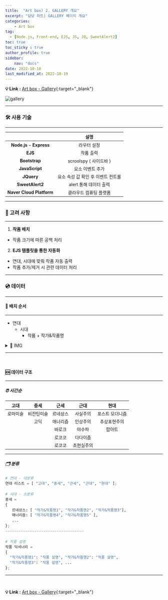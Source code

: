```yaml
---
title:  "Art box) 2. GALLERY 개요"
excerpt: "담당 파트) GALLERY 페이지 개요"
categories: 
    - Art box
tag: 
  - [Node.js, Front-end, EJS, JS, JQ, SweetAlert2]
toc: true
toc_sticky : true
author_profile: true
sidebar:
    nav: "docs"
date: 2022-10-18
last_modified_at: 2022-10-19
---
```


**💡 Link :** [Art box - Gallery](http://118.67.142.110:8000/show_data "Art box - Gallery"){:target="_blank"}  

![gallery](/videos/gallery.gif)

---

### 🛠 사용 기술  

---

||설명|
|:---:|:---:|  
|**Node.js - Express**|라우터 설정|
|**EJS**|작품 출력|
|**Bootstrap**|scroolspy ( 사이드바 )|
|**JavaScript**|요소 이벤트 추가|
|**JQuery**|요소 속성 값 확인 후 이벤트 컨트롤|
|**SweetAlert2**|alert 통해 데이터 출력|
|**Naver Cloud Platform**|클라우드 컴퓨팅 플랫폼|

---

### 🤔 고려 사항

---

1. **작품 배치**
- 작품 크기에 따른 공백 처리
 
2. **EJS 템플릿을 통한 자동화**
- 연대, 시대에 맞춰 작품 자동 출력
- 작품 추가/제거 시 관련 데이터 처리

---

### 💿 데이터

---

#### 🎲 배치 순서

---

- 연대
  - 시대
    - 작품 + 작가&작품명  


<details markdown="1">
 <summary>🌌 IMG</summary>
 
<img src = "/images/sequence.png" alt="sequence" width = "65%">  

</details>

---

<br />

#### 🆘 데이터 구조

---

##### ⏰ 시간순

|고대   |중세    |근세   |근대    |현대        |
|:---: |:---:  |:---:|:---:  |:---:      |
|로마미술|비잔틴미술|르네상스|사실주의 |포스트 모더니즘|
|      |고딕    |매너리즘|인상주의 |추상표현주의  |
|      |       |바로크 |야수파   |팝아트      |
|      |       |로코코 |다다이즘 |           |
|      |       |로코코 |초현실주의|           |

---

##### 🗂 분류

```python
# 연대 - 대분류
연대 리스트 = [ "고대", "중세", "근세", "근대", "현대" ];

# 시대 - 소분류
중세 = 
{
   르네상스: [ "작가&작품명1", "작가&작품명2", "작가&작품명3"],
   매너리즘: [ "작가&작품명4", "작가&작품명5" ],
   ...
};
-----------------------------------

# 작품 설명
작품 딕셔너리 =
{
  "작가&작품명1": "작품 설명", "작가&작품명2": "작품 설명", 
  "작가&작품명3": "작품 설명", ...
};
```

---

<br />

**💡 Link :** [Art box - Gallery](http://118.67.142.110:8000/show_data "Art box - Gallery"){:target="_blank"}  